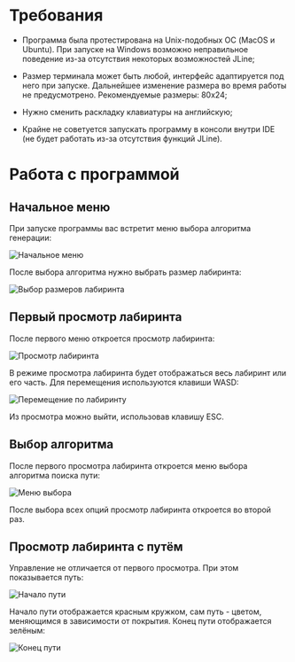 
# Требования

- Программа была протестирована на Unix-подобных ОС (MacOS и Ubuntu). При запуске на Windows возможно неправильное поведение из-за отсутствия некоторых возможностей JLine;

- Размер терминала может быть любой, интерфейс адаптируется под него при запуске. Дальнейшее изменение размера во время работы не предусмотрено. Рекомендуемые размеры: 80x24;

- Нужно сменить раскладку клавиатуры на английскую;

- Крайне не советуется запускать программу в консоли внутри IDE (не будет работать из-за отсутствия функций JLine).
# Работа с программой

## Начальное меню

При запуске программы вас встретит меню выбора алгоритма генерации:

![Начальное меню](https://sun9-39.userapi.com/impg/0F6omxKSqVwZdlYrqdnvgrzCHS9oBrUSkq5d9g/4XYzeXniTUs.jpg?size=1684x1156&quality=96&sign=49bb3b141ba736cecba2e70ceb4bc429&type=album)

После выбора алгоритма нужно выбрать размер лабиринта:

![Выбор размеров лабиринта](https://sun9-6.userapi.com/impg/6bhEKgY_jG5xR6IAQ572x0iJPW0DP_Gq4mROag/QZSirXCjLkQ.jpg?size=1684x1156&quality=96&sign=dcfeafa4161b664d05348ebbbb3494ef&type=album)


## Первый просмотр лабиринта

После первого меню откроется просмотр лабиринта:

![Просмотр лабиринта](https://sun9-57.userapi.com/impg/k4F3eCqQzrjs4TfDCGI0VSlVidkyJ9o9UkqGqg/7u4v_ivYsfY.jpg?size=1684x1156&quality=96&sign=cdae8432075437c8e27f10e38f9ad343&type=album)

В режиме просмотра лабиринта будет отображаться весь лабиринт или его часть. Для перемещения используются клавиши WASD:

![Перемещение по лабиринту](https://sun9-77.userapi.com/impg/jGmlAmpvYtfta1JUXvaBNB-ivj8i0q6SlArgrA/TLZwkhoAT_4.jpg?size=1684x1156&quality=96&sign=71b1ca1299000e6d830ac9a747414437&type=album)

Из просмотра можно выйти, использовав клавишу ESC.

## Выбор алгоритма

После первого просмотра лабиринта откроется меню выбора алгоритма поиска пути:

![Меню выбора](https://sun9-24.userapi.com/impg/cXzryyWgh_kzb3_Nsc9rTAcA00rd1o8e51NJIg/JMzkVCey8RI.jpg?size=1684x1156&quality=96&sign=fd2ea066f7416452425fbdafe5ba1f21&type=album)

После выбора всех опций просмотр лабиринта откроется во второй раз.

## Просмотр лабиринта с путём

Управление не отличается от первого просмотра. При этом показывается путь:

![Начало пути](https://sun9-23.userapi.com/impg/L9QTPJ21KzuE4vmZngx7A2zWxQhSgr4AwQA0WA/C9UxIgtWsxs.jpg?size=1684x1156&quality=96&sign=c5b043d72ccc55ee3f0f8b7423a82242&type=album)

Начало пути отображается красным кружком, сам путь - цветом, меняющимся в зависимости от покрытия. Конец пути отображается зелёным:

![Конец пути](https://sun9-41.userapi.com/impg/Ayet04a_iQeFFtVFbiOyjXOWH3fXT2OSqTwMOA/1qD9n-Gbrcs.jpg?size=1684x1156&quality=96&sign=d4b49514ee6145172b7bba77b86a6087&type=album)

